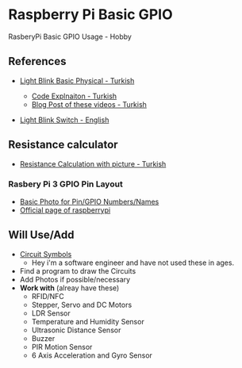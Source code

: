 # Raspberry Pi Basic GPIO
 RasberyPi Basic GPIO Usage - Hobby

## References
- [Light Blink Basic Physical - Turkish ](https://www.youtube.com/watch?v=IX-0KgDSU7M&list=PLDRcccSktQd6zXC4_ri_xxMsdgrH5MCPS&index=6)
  - [Code Explnaiton - Turkish ](https://www.youtube.com/watch?v=mrqEWLwpShM)
  - [Blog Post of these videos - Turkish ](https://maker.robotistan.com/raspberry-pi-dersleri-4-gpio-ile-led-kontrolu/)
  
  
- [Light Blink Switch - English ](https://www.youtube.com/watch?v=U6N5pRDOrg4)

## Resistance calculator 
- [Resistance Calculation with picture - Turkish](http://ekinoks.cu.edu.tr/direnc/)

### Rasbery Pi 3 GPIO Pin Layout
- [Basic Photo for Pin/GPIO Numbers/Names](https://maker.robotistan.com/wp-content/uploads/2015/09/GPIO_Pi2.jpg)
- [Official page of raspberrypi](https://www.raspberrypi.org/documentation/usage/gpio/)

## Will Use/Add
- [Circuit Symbols](https://www.electronicshub.org/symbols/)
  - Hey i'm a software engineer and have not used these in ages.
- Find a program to draw the Circuits
- Add Photos if possible/necessary
- **Work with** (alreay have these)
  - RFID/NFC
  - Stepper, Servo and DC Motors
  - LDR Sensor
  - Temperature and Humidity Sensor
  - Ultrasonic Distance Sensor
  - Buzzer
  - PIR Motion Sensor
  - 6 Axis Acceleration and Gyro Sensor
